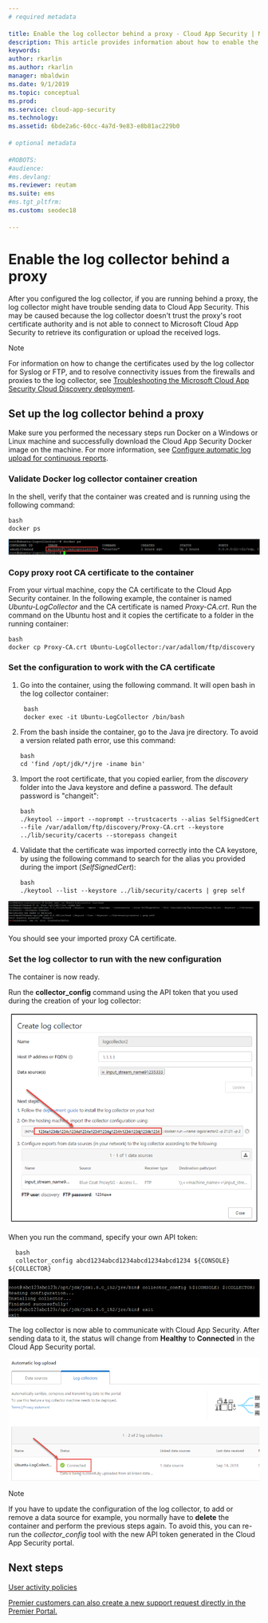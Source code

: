 ```yaml
---
# required metadata

title: Enable the log collector behind a proxy - Cloud App Security | Microsoft Docs
description: This article provides information about how to enable the Cloud App Security Cloud Discovery log collector from behind a proxy.
keywords:
author: rkarlin
ms.author: rkarlin
manager: mbaldwin
ms.date: 9/1/2019
ms.topic: conceptual
ms.prod:
ms.service: cloud-app-security
ms.technology:
ms.assetid: 6bde2a6c-60cc-4a7d-9e83-e8b81ac229b0

# optional metadata

#ROBOTS:
#audience:
#ms.devlang:
ms.reviewer: reutam
ms.suite: ems
#ms.tgt_pltfrm:
ms.custom: seodec18

---
```

# Enable the log collector behind a proxy

After you configured the log collector, if you are running behind a proxy, the log collector might have trouble sending data to Cloud App Security. This may be caused because the log collector doesn't trust the proxy's root certificate authority and is not able to connect to Microsoft Cloud App Security to retrieve its configuration or upload the received logs.

>[!NOTE] 
> For information on how to change the certificates used by the log collector for Syslog or FTP, and to resolve connectivity issues from the firewalls and proxies to the log collector, see [Troubleshooting the Microsoft Cloud App Security Cloud Discovery deployment](troubleshoot-docker.md).
>

## Set up the log collector behind a proxy

Make sure you performed the necessary steps run Docker on a Windows or Linux machine and successfully download the Cloud App Security Docker image on the machine. For more information, see [Configure automatic log upload for continuous reports](discovery-docker.md).

### Validate Docker log collector container creation

In the shell, verify that the container was created and is running using the following command:

    bash
    docker ps


![docker ps](./media/docker-1.png "docker ps")

### Copy proxy root CA certificate to the container

From your virtual machine, copy the CA certificate to the Cloud App Security container. In the following example, the container is named *Ubuntu-LogCollector* and the CA certificate is named *Proxy-CA.crt*.
Run the command on the Ubuntu host and it copies the certificate to a folder in the running container:

    bash
    docker cp Proxy-CA.crt Ubuntu-LogCollector:/var/adallom/ftp/discovery


### Set the configuration to work with the CA certificate

1. Go into the container, using the following command. It will open bash in the log collector container:

        bash
        docker exec -it Ubuntu-LogCollector /bin/bash

2. From the bash inside the container, go to the Java jre directory. To avoid a version related path error, use this command:

       bash
       cd 'find /opt/jdk/*/jre -iname bin'

3. Import the root certificate, that you copied earlier, from the *discovery* folder into the Java keystore and define a password. The default password is "changeit":

       bash
       ./keytool --import --noprompt --trustcacerts --alias SelfSignedCert --file /var/adallom/ftp/discovery/Proxy-CA.crt --keystore ../lib/security/cacerts --storepass changeit


4. Validate that the certificate was imported correctly into the CA keystore, by using the following command to search for the alias you provided during the import (*SelfSignedCert*):

       bash
       ./keytool --list --keystore ../lib/security/cacerts | grep self


![keytool](./media/docker-2.png "keytool")

You should see your imported proxy CA certificate.

### Set the log collector to run with the new configuration

The container is now ready. 

Run the **collector_config** command using the API token that you used during the creation of your log collector:

![API token](./media/docker-3.png "API token")

When you run the command, specify your own API token:

      bash
      collector_config abcd1234abcd1234abcd1234abcd1234 ${CONSOLE} ${COLLECTOR}


![Configuration update](./media/docker-4.png "Configuration update")

The log collector is now able to communicate with Cloud App Security. After sending data to it, the status will change from **Healthy** to **Connected** in the Cloud App Security portal.

![Status](./media/docker-5.png "Status")

>[!NOTE]
> If you have to update the configuration of the log collector, to add or remove a data source for example, you normally have to **delete** the container and perform the previous steps again. To avoid this, you can re-run the *collector_config* tool with the new API token generated in the Cloud App Security portal.



 
  
## Next steps 
[User activity policies](user-activity-policies.md)   

[Premier customers can also create a new support request directly in the Premier Portal.](https://premier.microsoft.com/)  
  
  